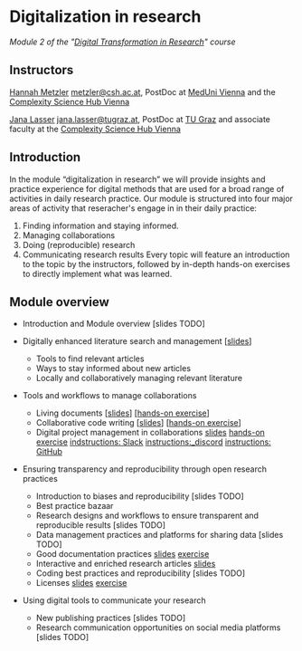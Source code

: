# Digitalization in research
*Module 2 of the "[Digital Transformation in Research](https://www.youtube.com/watch?v=t_S4r1-Gl2U)" course*



## Instructors
[Hannah Metzler](https://hannahmetzler.eu/) <metzler@csh.ac.at>, PostDoc at [MedUni Vienna](https://www.meduniwien.ac.at/web/) and the [Complexity Science Hub Vienna](https://www.csh.ac.at/)

[Jana Lasser](https://www.janalasser.at/) <jana.lasser@tugraz.at>, PostDoc at [TU Graz](https://www.tugraz.at/home/) and associate faculty at the [Complexity Science Hub Vienna](https://www.csh.ac.at/)

## Introduction
In the module “digitalization in research” we will provide insights and practice experience for digital methods that are used for a broad range of activities in daily research practice. Our module is structured into four major areas of activity that reseracher's engage in in their daily practice: 
1. Finding information and staying informed.
2. Managing collaborations
3. Doing (reproducible) research
4. Communicating research results
Every topic will feature an introduction to the topic by the instructors, followed by in-depth hands-on exercises to directly implement what was learned.

## Module overview
* Introduction and Module overview [slides TODO]

* Digitally enhanced literature search and management [[slides](https://janalasser.github.io/digitalisation-in-research-module-2/02_literature/index.html#1)]
    * Tools to find relevant articles
    * Ways to stay informed about new articles
    * Locally and collaboratively managing relevant literature 
* Tools and workflows to manage collaborations
    * Living documents [[slides](https://janalasser.github.io/digitalisation-in-research-module-2/03_collaborations/03_01_living_documents/slides/index.html)] [[hands-on exercise](https://janalasser.github.io/digitalisation-in-research-module-2/03_collaborations/03_01_living_documents/slides/index.html#/8)]
    * Collaborative code writing [[slides](https://janalasser.github.io/digitalisation-in-research-module-2/03_collaborations/03_02_collaborative_code_writing/slides/index.html)] [[hands-on exercise](https://janalasser.github.io/digitalisation-in-research-module-2/03_collaborations/03_02_collaborative_code_writing/slides/index.html#/7)]
    * Digital project management in collaborations [slides](https://janalasser.github.io/digitalisation-in-research-module-2/03_collaborations/03_03_project_management/slides/index.html) [hands-on exercise](https://janalasser.github.io/digitalisation-in-research-module-2/03_collaborations/03_03_project_management/slides/index.html#/2) [indstructions: Slack](https://github.com/JanaLasser/digitalisation-in-research-module-2/blob/main/03_collaborations/03_03_project_management/slack_trello_google_pm.md) [instructions:_discord](https://github.com/JanaLasser/digitalisation-in-research-module-2/blob/main/03_collaborations/03_03_project_management/discord_asana_dropbox_pm.md) [instructions: GitHub](https://github.com/JanaLasser/digitalisation-in-research-module-2/blob/main/03_collaborations/03_03_project_management/github_pm.md)
* Ensuring transparency and reproducibility through open research practices
    * Introduction to biases and reproducibility [slides TODO] 
    * Best practice bazaar
    * Research designs and workflows to ensure transparent and reproducible results [slides TODO]
    * Data management practices and platforms for sharing data [slides TODO]
    * Good documentation practices [slides](https://janalasser.github.io/digitalisation-in-research-module-2/04_transparency_and_reproducibility/04_04_documentation/slides/index.html) [exercise](https://janalasser.github.io/digitalisation-in-research-module-2/04_transparency_and_reproducibility/04_04_documentation/slides/index.html#/8)
    * Interactive and enriched research articles [slides](https://janalasser.github.io/digitalisation-in-research-module-2//04_transparency_and_reproducibility/04_05_coding_notebooks/slides/index.html)
    * Coding best practices and reproducibility [slides TODO]
    * Licenses [slides](https://janalasser.github.io/digitalisation-in-research-module-2/04_transparency_and_reproducibility/04_07_licenses/slides/index.html) [exercise](https://janalasser.github.io/digitalisation-in-research-module-2/04_transparency_and_reproducibility/04_07_licenses/slides/index.html#/20)

* Using digital tools to communicate your research
    * New publishing practices [slides TODO]
    * Research communication opportunities on social media platforms [slides TODO]

